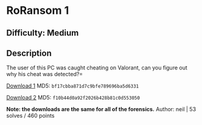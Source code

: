 # RoRansom 1

## Difficulty: Medium

## Description

The user of this PC was caught cheating on Valorant, can you figure out why his cheat was detected?=

[Download 1](https://vsctf.storage.googleapis.com/uploads/vsctf23_forensics.ad1) MD5: `bf17cbba871d7c9bfe789696ba5d6331`

[Download 2](https://vsctf.storage.googleapis.com/uploads/vsctf23_forensics.ad2) MD5: `f10b44d0a92f2026b428b81c0d553050`
 

**Note: the downloads are the same for all of the forensics.**
Author: neil | 53 solves / 460 points
